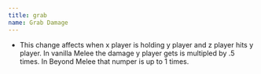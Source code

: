 ```yaml
---
title: grab
name: Grab Damage
---
```


- This change affects when x player is holding y player and z player hits y player. In vanilla Melee the damage y player gets is multipled by .5 times. In Beyond Melee that numper is up to 1 times.
